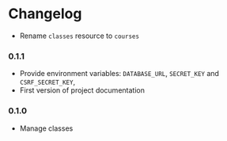 # Changelog

* Rename `classes` resource to `courses`

### 0.1.1

* Provide environment variables: `DATABASE_URL`, `SECRET_KEY` and
`CSRF_SECRET_KEY`,
* First version of project documentation

### 0.1.0

* Manage classes